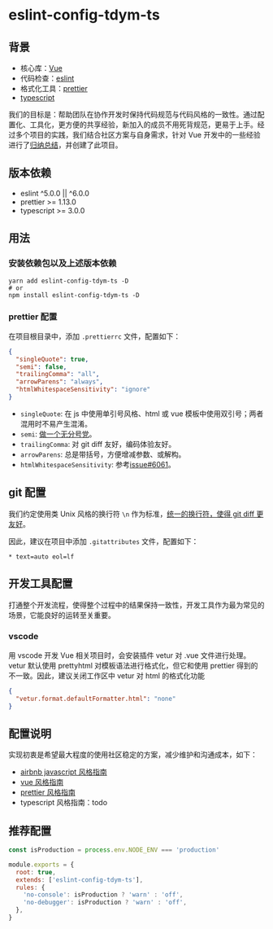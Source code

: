 # eslint-config-tdym-ts

## 背景

- 核心库：[Vue][1]
- 代码检查：[eslint][10]
- 格式化工具：[prettier][2]
- [typescript][11]

我们的目标是：帮助团队在协作开发时保持代码规范与代码风格的一致性。通过配置化、工具化，更方便的共享经验，新加入的成员不用死背规范，更易于上手。经过多个项目的实践，我们结合社区方案与自身需求，针对 Vue 开发中的一些经验进行了[归纳总结](Document.md)，并创建了此项目。

## 版本依赖

- eslint ^5.0.0 || ^6.0.0
- prettier >= 1.13.0
- typescript >= 3.0.0

## 用法

### 安装依赖包以及上述版本依赖

```shell
yarn add eslint-config-tdym-ts -D
# or
npm install eslint-config-tdym-ts -D
```

### prettier 配置

在项目根目录中，添加 `.prettierrc` 文件，配置如下：

```json
{
  "singleQuote": true,
  "semi": false,
  "trailingComma": "all",
  "arrowParens": "always",
  "htmlWhitespaceSensitivity": "ignore"
}
```

- `singleQuote`: 在 js 中使用单引号风格、html 或 vue 模板中使用双引号；两者混用时不易产生混淆。
- `semi`: [做一个无分号党][9]。
- `trailingComma`: 对 git diff 友好，编码体验友好。
- `arrowParens`: 总是带括号，方便增减参数、或解构。
- `htmlWhitespaceSensitivity`: 参考[issue#6061][8]。

## git 配置

我们约定使用类 Unix 风格的换行符 `\n` 作为标准，[统一的换行符，使得 git diff 更友好][6]。

因此，建议在项目中添加 `.gitattributes` 文件，配置如下：

```
* text=auto eol=lf
```

## 开发工具配置

打通整个开发流程，使得整个过程中的结果保持一致性，开发工具作为最为常见的场景，它能良好的运转至关重要。

### vscode

用 vscode 开发 Vue 相关项目时，会安装插件 vetur 对 .vue 文件进行处理。vetur 默认使用 prettyhtml 对模板语法进行格式化，但它和使用 prettier 得到的不一致。因此，建议关闭工作区中 vetur 对 html 的格式化功能

```json
{
  "vetur.format.defaultFormatter.html": "none"
}
```

## 配置说明

实现初衷是希望最大程度的使用社区稳定的方案，减少维护和沟通成本，如下：

- [airbnb javascript 风格指南][3]
- [vue 风格指南][4]
- [prettier 风格指南][5]
- typescript 风格指南：todo

## 推荐配置

```js
const isProduction = process.env.NODE_ENV === 'production'

module.exports = {
  root: true,
  extends: ['eslint-config-tdym-ts'],
  rules: {
    'no-console': isProduction ? 'warn' : 'off',
    'no-debugger': isProduction ? 'warn' : 'off',
  },
}
```

[1]: https://vuejs.org/
[2]: https://prettier.io/
[3]: https://github.com/airbnb/javascript/tree/master/packages/eslint-config-airbnb-base
[4]: https://vuejs.org/v2/style-guide/index.html
[5]: https://github.com/prettier/eslint-plugin-prettier
[6]: https://help.github.com/en/github/using-git/configuring-git-to-handle-line-endings
[8]: https://github.com/prettier/prettier/issues/6061
[9]: https://www.zhihu.com/question/20298345/answer/14670020
[10]: https://eslint.org/
[11]: http://www.typescriptlang.org/
